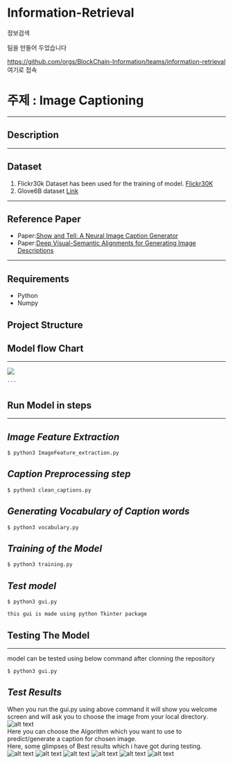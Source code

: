 # Information-Retrieval
정보검색


팀을 만들어 두었습니다

  https://github.com/orgs/BlockChain-Information/teams/information-retrieval  여기로 접속
  
  
# 주제 : Image Captioning


----
## Description
 
----
## Dataset
1. Flickr30k Dataset has been used for the training of model.
   [Flickr30K](https://www.kaggle.com/hsankesara/flickr-image-dataset)
2. Glove6B dataset [Link](https://drive.google.com/open?id=1GI5sWeCxgJEgToeVmakL69oDlXowXGU4)
----
## Reference Paper
* Paper:[Show and Tell: A Neural Image Caption Generator](https://arxiv.org/pdf/1411.4555.pdf)
* Paper:[Deep Visual-Semantic Alignments for Generating Image Descriptions](https://arxiv.org/pdf/1412.2306.pdf)
----
## Requirements
* Python
* Numpy

## Project Structure


## Model flow Chart
----
<img src="https://github.com/udaram/Image-Caption-Generator/blob/master/model.png">

    ```
## Run Model in steps
---
*Image Feature Extraction*
--------------------------
```
$ python3 ImageFeature_extraction.py
```
*Caption Preprocessing step*
--------------------------
```
$ python3 clean_captions.py
```
*Generating Vocabulary of Caption words*
--------------------------
```
$ python3 vocabulary.py
```
*Training of the Model*
--------------------------
```
$ python3 training.py
```
*Test model*
--------------------------
```
$ python3 gui.py

this gui is made using python Tkinter package 
```

## Testing The Model
---
model can be tested using below command after clonning the repository
```
$ python3 gui.py
```

*Test Results*
--------------
When you run the gui.py using above command it will show you welcome screen and will ask you to choose the image from your local directory. <br>
![alt text](https://github.com/udaram/Image-Caption-Generator/blob/master/TestResults/Screenshot%20from%202019-09-11%2014-38-26.png)
<br>
Here you can choose the Algorithm which you want to use to predict/generate a caption for chosen image.<br>
Here, some glimpses of Best results which i have got during testing.<br>
![alt text](https://github.com/udaram/Image-Caption-Generator/blob/master/TestResults/Screenshot%20from%202019-09-11%2013-24-39.png)
![alt text](https://github.com/udaram/Image-Caption-Generator/blob/master/TestResults/Screenshot%20from%202019-09-11%2013-20-31.png)
![alt text](https://github.com/udaram/Image-Caption-Generator/blob/master/TestResults/Screenshot%20from%202019-09-11%2013-23-04.png)
![alt text](https://github.com/udaram/Image-Caption-Generator/blob/master/TestResults/Screenshot%20from%202019-09-11%2013-19-46.png)
![alt text](https://github.com/udaram/Image-Caption-Generator/blob/master/TestResults/Screenshot%20from%202019-09-11%2013-25-17.png)
![alt text](https://github.com/udaram/Image-Caption-Generator/blob/master/TestResults/Screenshot%20from%202019-09-11%2014-12-09.png)
  
